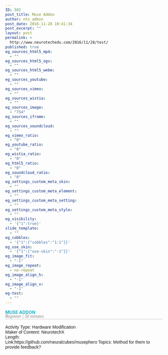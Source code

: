 ```yaml
---
ID: 502
post_title: Muse Addon
author: ntx_admin
post_date: 2016-11-28 10:41:34
post_excerpt: ""
layout: post
permalink: >
  http://www.neurotechedu.com/2016/11/28/test/
published: true
eg_sources_html5_mp4:
  - ""
eg_sources_html5_ogv:
  - ""
eg_sources_html5_webm:
  - ""
eg_sources_youtube:
  - ""
eg_sources_vimeo:
  - ""
eg_sources_wistia:
  - ""
eg_sources_image:
  - "754"
eg_sources_iframe:
  - ""
eg_sources_soundcloud:
  - ""
eg_vimeo_ratio:
  - "0"
eg_youtube_ratio:
  - "0"
eg_wistia_ratio:
  - "0"
eg_html5_ratio:
  - "0"
eg_soundcloud_ratio:
  - "0"
eg_settings_custom_meta_skin:
  - ""
eg_settings_custom_meta_element:
  - ""
eg_settings_custom_meta_setting:
  - ""
eg_settings_custom_meta_style:
  - ""
eg_visibility:
  - '{"1":true}'
slide_template:
  - ""
eg_cobbles:
  - '{"1":{"cobbles":"1:1"}}'
eg_use_skin:
  - '{"1":{"use-skin":"-1"}}'
eg_image_fit:
  - "-1"
eg_image_repeat:
  - no-repeat
eg_image_align_h:
  - "-1"
eg_image_align_v:
  - "-1"
eg-test:
  - ""
---
```

<h4 style="text-align: left; color:rgb(35, 178, 198);text-transform:uppercase;margin-top: 0;margin-bottom: 0">MUSE ADDON</h4><br>

<h6 style="font-family:'armata';margin-top: -1.4em;margin-bottom:-1em;color:grey;border-bottom:1px solid #c4c4c4">Beginner | 30 minutes</h6><br>
<p style="font-family:'arial'">
Activity Type: Hardware Modification<br>
Maker of Content: NeurotechX<br>
Length: <br>
Link:https://github.com/neuralcubes/musephero
Topics: Method for them to provide feedback?<br></p>